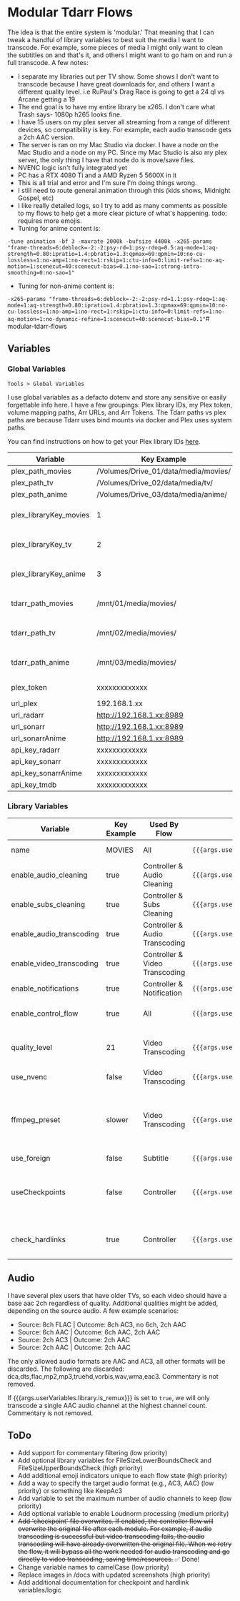 # Modular Tdarr Flows

The idea is that the entire system is 'modular.' That meaning that I can tweak a
handful of library variables to best suit the media I want to transcode. For
example, some pieces of media I might only want to clean the subtitles on and
that's it, and others I might want to go ham on and run a full transcode. A few
notes:

- I separate my libraries out per TV show. Some shows I don't want to transcode
  because I have great downloads for, and others I want a different quality
  level. i.e RuPaul's Drag Race is going to get a 24 ql vs Arcane getting a 19
- The end goal is to have my entire library be x265. I don't care what Trash
  says- 1080p h265 looks fine.
- I have 15 users on my plex server all streaming from a range of different
  devices, so compatibility is key. For example, each audio transcode gets a 2ch
  AAC version.
- The server is ran on my Mac Studio via docker. I have a node on the Mac Studio
  and a node on my PC. Since my Mac Studio is also my plex server, the only
  thing I have that node do is move/save files.
- NVENC logic isn't fully integrated yet
- PC has a RTX 4080 Ti and a AMD Ryzen 5 5600X in it
- This is all trial and error and I'm sure I'm doing things wrong.
- I still need to route general animation through this (kids shows, Midnight
  Gospel, etc)
- I like really detailed logs, so I try to add as many comments as possible to
  my flows to help get a more clear picture of what's happening. todo: requires
  more emojis.
- Tuning for anime content is:

`-tune animation -bf 3 -maxrate 2000k -bufsize 4400k -x265-params "frame-threads=6:deblock=-2:-2:psy-rd=1:psy-rdoq=0.5:aq-mode=1:aq-strength=0.80:ipratio=1.4:pbratio=1.3:qpmax=69:qpmin=10:no-cu-lossless=1:no-amp=1:no-rect=1:rskip=1:ctu-info=0:limit-refs=1:no-aq-motion=1:scenecut=40:scenecut-bias=0.1:no-sao=1:strong-intra-smoothing=0:no-sao=1"`

- Tuning for non-anime content is:

`-x265-params "frame-threads=6:deblock=-2:-2:psy-rd=1.1:psy-rdoq=1:aq-mode=1:aq-strength=0.80:ipratio=1.4:pbratio=1.3:qpmax=69:qpmin=10:no-cu-lossless=1:no-amp=1:no-rect=1:rskip=1:ctu-info=0:limit-refs=1:no-aq-motion=1:no-dynamic-refine=1:scenecut=40:scenecut-bias=0.1"`#
modular-tdarr-flows

## Variables

### Global Variables

`Tools > Global Variables`

I use global variables as a defacto dotenv and store any sensitive or easily
forgettable info here. I have a few groupings: Plex library IDs, my Plex token,
volume mapping paths, Arr URLs, and Arr Tokens. The Tdarr paths vs plex paths
are because Tdarr uses bind mounts via docker and Plex uses system paths.

You can find instructions on how to get your Plex library IDs
[here](https://support.plex.tv/articles/201638786-plex-media-server-url-commands/).

| Variable               | Key Example                          | Category             | Arg                                                      |
| ---------------------- | ------------------------------------ | -------------------- | -------------------------------------------------------- |
| plex_path_movies       | /Volumes/Drive_01/data/media/movies/ | Plex Path            | `{{{args.userVariables.global.plex_path_movies}}}`       |
| plex_path_tv           | /Volumes/Drive_02/data/media/tv/     | Plex Path            | `{{{args.userVariables.global.plex_path_tv}}}`           |
| plex_path_anime        | /Volumes/Drive_03/data/media/anime/  | Plex Path            | `{{{args.userVariables.global.plex_path_anime}}}`        |
| plex_libraryKey_movies | 1                                    | Plex Library Key     | `{{{args.userVariables.global.plex_libraryKey_movies}}}` |
| plex_libraryKey_tv     | 2                                    | Plex Library Key     | `{{{args.userVariables.global.plex_libraryKey_tv}}}`     |
| plex_libraryKey_anime  | 3                                    | Plex Library Key     | `{{{args.userVariables.global.plex_libraryKey_anime}}}`  |
| tdarr_path_movies      | /mnt/01/media/movies/                | TDARR Volume Mapping | `{{{args.userVariables.global.tdarr_path_movies}}}`      |
| tdarr_path_tv          | /mnt/02/media/movies/                | TDARR Volume Mapping | `{{{args.userVariables.global.tdarr_path_tv}}}`          |
| tdarr_path_anime       | /mnt/03/media/movies/                | TDARR Volume Mapping | `{{{args.userVariables.global.tdarr_path_anime}}}`       |
| plex_token             | xxxxxxxxxxxxx                        | Plex Token           | `{{{args.userVariables.global.plex_token}}}`             |
| url_plex               | 192.168.1.xx                         | Plex IP              | `{{{args.userVariables.global.url_radarr}}}`             |
| url_radarr             | http://192.168.1.xx:8989             | Arr URL              | `{{{args.userVariables.global.url_radarr}}}`             |
| url_sonarr             | http://192.168.1.xx:8989             | Arr URL              | `{{{args.userVariables.global.url_sonarr}}}`             |
| url_sonarrAnime        | http://192.168.1.xx:8989             | Arr URL              | `{{{args.userVariables.global.url_sonarrAnime}}}`        |
| api_key_radarr         | xxxxxxxxxxxxx                        | API Key              | `{{{args.userVariables.global.api_key_radarr}}}`         |
| api_key_sonarr         | xxxxxxxxxxxxx                        | API Key              | `{{{args.userVariables.global.api_key_sonarr}}}`         |
| api_key_sonarrAnime    | xxxxxxxxxxxxx                        | API Key              | `{{{args.userVariables.global.api_key_sonarrAnime}}}`    |
| api_key_tmdb           | xxxxxxxxxxxxx                        | API Key              | `{{{args.userVariables.global.api_key_tmdb}}}`           |

### Library Variables

| Variable                 | Key Example | Used By Flow                   | Arg                                                         | Note                                                                              |
| ------------------------ | ----------- | ------------------------------ | ----------------------------------------------------------- | --------------------------------------------------------------------------------- |
| name                     | MOVIES      | All                            | `{{{args.userVariables.library.name}}}`                     | Must be all uppercase                                                             |
| enable_audio_cleaning    | true        | Controller & Audio Cleaning    | `{{{args.userVariables.library.enable_audio_cleaning}}}`    | lowercase, true/false                                                             |
| enable_subs_cleaning     | true        | Controller & Subs Cleaning     | `{{{args.userVariables.library.enable_subs_cleaning}}}`     | lowercase, true/false                                                             |
| enable_audio_transcoding | true        | Controller & Audio Transcoding | `{{{args.userVariables.library.enable_audio_transcoding}}}` | lowercase, true/false                                                             |
| enable_video_transcoding | true        | Controller & Video Transcoding | `{{{args.userVariables.library.enable_video_transcoding}}}` | lowercase, true/false                                                             |
| enable_notifications     | true        | Controller & Notification      | `{{{args.userVariables.library.enable_notifications}}}`     | **Not yet implemented**                                                           |
| enable_control_flow      | true        | All                            | `{{{args.userVariables.library.enable_control_flow}}}`      | Prevents returning to the controller                                              |
| quality_level            | 21          | Video Transcoding              | `{{{args.userVariables.library.quality_level}}}`            | 18 to 25 recommended. lower = higher quality                                      |
| use_nvenc                | false       | Video Transcoding              | `{{{args.userVariables.library.use_nvenc}}}`                | lowercase, true/false                                                             |
| ffmpeg_preset            | slower      | Video Transcoding              | `{{{args.userVariables.library.ffmpeg_preset}}}`            | lowercase. Options: slower, slow, medium, fast, faster. NVENC cannot use 'slower' |
| use_foreign              | false       | Subtitle                       | `{{{args.userVariables.library.use_foreign}}}`              | Optional                                                                          |
| useCheckpoints           | false       | Controller                     | `{{{args.userVariables.library.useCheckpoints}}}`           | Optional. Should we overrwrite the source file after each flow?                   |
| check_hardlinks          | true        | Controller                     | `{{{args.userVariables.library.check_hardlinks}}}`          | Filter check to see if video is hard linked anywhere.                             |

## Audio

I have several plex users that have older TVs, so each video should have a base
aac 2ch regardless of quality. Additional qualities might be added, depending on
the source audio. A few example scenarios:

- Source: 8ch FLAC | Outcome: 8ch AC3, no 6ch, 2ch AAC
- Source: 6ch AAC | Outcome: 6ch AAC, 2ch AAC
- Source: 2ch AC3 | Outcome: 2ch AAC
- Source: 2ch AAC | Outcome: 2ch AAC

The only allowed audio formats are AAC and AC3, all other formats will be
discarded. The following are discarded:
dca,dts,flac,mp2,mp3,truehd,vorbis,wav,wma,eac3. Commentary is not removed.

If {{{args.userVariables.library.is_remux}}} is set to `true`, we will only
transcode a single AAC audio channel at the highest channel count. Commentary is
not removed.

## ToDo

- Add support for commentary filtering (low priority)
- Add optional library variables for FileSizeLowerBoundsCheck and
  FileSizeUpperBoundsCheck (high priority)
- Add additional emoji indicators unique to each flow state (high priority)
- Add a way to specify the target audio format (e.g., AC3, AAC) (low priority)
  or something like KeepAc3
- Add variable to set the maximum number of audio channels to keep (low
  priority)
- Add optional variable to enable Loudnorm processing (medium priority)
- ~~Add 'checkpoint' file overwrites. If enabled, the controller flow will
  overwrite the original file after each module. For example, if audio
  transcoding is successful but video transcoding fails, the audio transcoding
  will have already overwritten the original file. When we retry the flow, it
  will bypass all the work needed for audio transcoding and go directly to video
  transcoding, saving time/resources.~~ ✅ Done!
- Change variable names to camelCase (low priority)
- Replace images in /docs with updated screenshots (high priority)
- Add additional documentation for checkpoint and hardlink variables/logic
